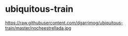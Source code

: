 # ubiquitous-train
https://raw.githubusercontent.com/dgarrimog/ubiquitous-train/master/nocheestrellada.jpg
